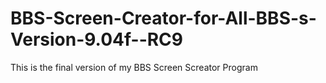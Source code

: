 # BBS-Screen-Creator-for-All-BBS-s-Version-9.04f--RC9
 This is the final version of my BBS Screen Screator Program
